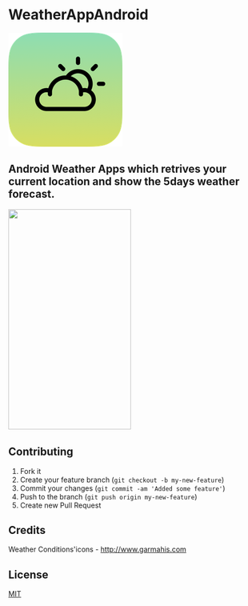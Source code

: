 # WeatherAppAndroid
 
![alt text](https://github.com/phyopwint1912/WeatherAppiOS/blob/master/Icon-App-76x76%403x.png "")

## Android Weather Apps which retrives your current location and show the 5days weather forecast.

<img src="https://github.com/phyopwint1912/WeatherAppAndroid/blob/master/Screenshot_2016-08-21-17-50-29.png" width="245" height="440"/>

## Contributing
 1. Fork it
 2. Create your feature branch (`git checkout -b my-new-feature`)
 3. Commit your changes (`git commit -am 'Added some feature'`)
 4. Push to the branch (`git push origin my-new-feature`)
 5. Create new Pull Request
 

## Credits
Weather Conditions'icons - http://www.garmahis.com


## License
[MIT](http://www.opensource.org/licenses/MIT)



